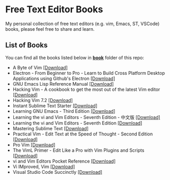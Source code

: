 # Free Text Editor Books

My personal collection of free text editors (e.g. vim, Emacs, ST, VSCode) books, please feel free to share and learn.

## List of Books

You can find all the books listed below in [**book**](/book) folder of this repo:

* A Byte of Vim [[Download]](/book/A%20Byte%20of%20Vim.pdf)
* Electron - From Beginner to Pro - Learn to Build Cross Platform Desktop Applications using Github's Electron [[Download]](/book/Electron%20-%20From%20Beginner%20to%20Pro%20-%20Learn%20to%20Build%20Cross%20Platform%20Desktop%20Applications%20using%20Github%27s%20Electron.pdf)
* GNU Emacs Lisp Reference Manual [[Download]](/book/GNU%20Emacs%20Lisp%20Reference%20Manual.pdf)
* Hacking Vim - A cookbook to get the most out of the latest Vim editor [[Download]](/book/Hacking%20Vim%20-%20A%20cookbook%20to%20get%20the%20most%20out%20of%20the%20latest%20Vim%20editor.pdf)
* Hacking Vim 7.2 [[Download]](/book/Hacking%20Vim%207.2.pdf)
* Instant Sublime Text Starter [[Download]](/book/Instant%20Sublime%20Text%20Starter.pdf)
* Learning GNU Emacs - Third Edition [[Download]](/book/Learning%20GNU%20Emacs%20-%20Third%20Edition.epub)
* Learning the vi and Vim Editors - Seventh Edition - 中文版 [[Download]](/book/Learning%20the%20vi%20and%20Vim%20Editors%20-%20Seventh%20Edition%20-%20%E4%B8%AD%E6%96%87%E7%89%88.pdf)
* Learning the vi and Vim Editors - Seventh Edition [[Download]](/book/Learning%20the%20vi%20and%20Vim%20Editors%20-%20Seventh%20Edition.pdf)
* Mastering Sublime Text [[Download]](/book/Mastering%20Sublime%20Text.pdf)
* Practical Vim - Edit Text at the Speed of Thought - Second Edition [[Download]](/book/Practical%20Vim%20-%20Edit%20Text%20at%20the%20Speed%20of%20Thought%20-%20Second%20Edition.pdf)
* Pro Vim [[Download]](/book/Pro%20Vim.pdf)
* The VimL Primer - Edit Like a Pro with Vim Plugins and Scripts [[Download]](/book/The%20VimL%20Primer%20-%20Edit%20Like%20a%20Pro%20with%20Vim%20Plugins%20and%20Scripts.pdf)
* vi and Vim Editors Pocket Reference [[Download]](/book/vi%20and%20Vim%20Editors%20Pocket%20Reference.pdf)
* Vi IMproved, Vim [[Download]](/book/Vi%20IMproved%2C%20Vim.pdf)
* Visual Studio Code Succinctly [[Download]](/book/Visual%20Studio%20Code%20Succinctly.pdf)

